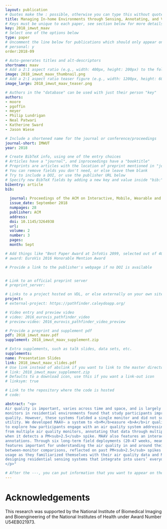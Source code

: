 ```yaml
---
layout: publication
# Quotes make the : possible, otherwise you can type this without quotes
title: Managing In-home Environments through Sensing, Annotating, and Visualizing Air Quality Data
# Keys must be unique to each paper, see section below for more details
key: 2018_imwut_maav
# Select one of the options below
type: paper 
# Uncomment the line below for publications which should only appear on a personal webpage
# personal: y
order:2018-09

# Auto-generates titles and alt-descriptors
shortname: maav
# Add a 2:1 aspect ratio (e.g., width: 400px, height: 200px) to the folder /assets/images/publications/
image: 2018_imwut_maav_thumbnail.png
# Add a 2:1 aspect ratio teaser figure (e.g., width: 1200px, height: 600px) to the folder /assets/images/publications/
image_large: 2018_imwut_maav_teaser.png

# Authors in the "database" can be used with just their person "key"
authors:
- moore
- pgoffin
- meyer
- Philip Lundrigan
- Neal Patwari
- Katherine Sward
- Jason Wiese

# Include a shortened name for the journal or conference/proceedings
journal-short: IMWUT
year: 2018

# Create BibTeX info, using one of the entry choices
# Articles have a "journal", and inproceedings have a "booktitle"
# Preprints are articles with the location of preprint mentioned in "journal"
# You can remove fields you don't need, or else leave them blank
# Try to include a DOI, or use the publisher URL below
# Specify new BibTeX fields by adding a new key and value inside "bib:"
bibentry: article 
bib:
  
  journal: Proceedings of the ACM on Interactive, Mobile, Wearable and Ubiquitous Technologies (IMWUT)(Ubicomp)
  issue_date: September 2018
  numpages: 28
  publisher: ACM
  address: 
  doi: 10.1145/3264938
  url: 
  volume: 2
  number: 3
  pages: 
  month: Sept

# Add things like "Best Paper Award at InfoVis 2099, selected out of 4000 submissions"
# award: EuroVis 2016 Honorable Mention Award

# Provide a link to the publisher's webpage if no DOI is available


# Link to an official preprint server
# preprint_server: 

# Links to a project hosted on VDL, or else externally on your own site
project: 
# external-project: https://pathfinder.caleydoapp.org/

# Video entry and preview video
# video: 2016_eurovis_pathfinder_video
# preview-video: 2016_eurovis_pathfinder_video_preview

# Provide a preprint and supplement pdf
pdf: 2018_imwut_maav.pdf
supplement: 2018_imwut_maav_supplement.zip

# Extra supplements, such as talk slides, data sets, etc.
supplements: 
name: Presentation Slides
link: 2018_imwut_maav_slides.pdf
# Use link instead of abslink if you want to link to the master directory
# link: 2018_imwut_maav_supplement.zip
# Defaults to a download icon, use this if you want a link-out icon
# linksym: true

# Link to the repository where the code is hosted
# code: 

abstract: "<p>
Air quality is important, varies across time and space, and is largely invisible. Pioneering past work deploying air quality
monitors in residential environments found that study participants improved their awareness of and engagement with air
quality. However, these systems fielded a single monitor and did not support user-specified annotations, inhibiting their
utility. We developed MAAV– a system to <b>M</b>easure <b>A</b>ir quality, <b>A</b>nnotate data streams, and <b>V</b>isualize real-time PM<sub>2.5</sub> levels –
to explore how participants engage with an air quality system addressing these challenges. MAAV supports collecting data
from multiple air quality monitors, annotating that data through multiple modalities, and sending text message prompts
when it detects a PM<sub>2.5</sub> spike. MAAV also features an interactive tablet interface for displaying measurement data and
annotations. Through six long-term field deployments (20-47 weeks, mean 37.7 weeks), participants found these system
features important for understanding the air quality in and around their homes. Participants gained new insights from
between-monitor comparisons, reflected on past PM<sub>2.5</sub> spikes with the help of their annotations, and adapted their system
usage as they familiarized themselves with their air quality data and MAAV. These results yield important insights for
designing residential sensing systems that integrate into users’ everyday lives.
</p>"

# After the ---, you can put information that you want to appear on the website using markdown formatting or HTML. A good example are acknowledgements, extra references, an erratum, etc.
---
```


# Acknowledgements
This research was supported by the National Institute of Biomedical Imaging and Bioengineering of the National Institutes of Health under Award Number U54EB021973. 
